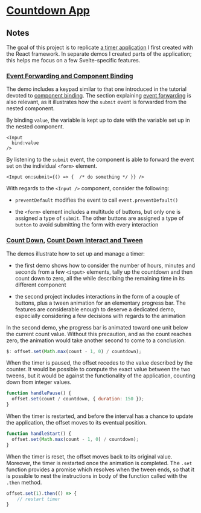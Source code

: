 # [Countdown App](https://svelte.dev/repl/a19df6f013434e01bb990349843af288?version=3.38.2)

## Notes

The goal of this project is to replicate [a timer application](https://codepen.io/borntofrappe/pen/dwVZRQ) I first created with the React framework. In separate demos I created parts of the application; this helps me focus on a few Svelte-specific features.

### [Event Forwarding and Component Binding](https://svelte.dev/repl/48eec86cb34e438eaab62ebbcea53f97?version=3.38.2)

The demo includes a keypad similar to that one introduced in the tutorial devoted to [component binding](https://svelte.dev/tutorial/component-bindings). The section explaining [event forwarding](https://svelte.dev/tutorial/dom-event-forwarding) is also relevant, as it illustrates how the `submit` event is forwarded from the nested component.

By binding `value`, the variable is kept up to date with the variable set up in the nested component.

```svelte
<Input
  bind:value
/>
```

By listening to the `submit` event, the component is able to forward the event set on the individual `<form>` element.

```svelte
<Input on:submit={() => {  /* do something */ }} />
```

With regards to the `<Input />` component, consider the following:

- `preventDefault` modifies the event to call `event.preventDefault()`

- the `<form>` element includes a multitude of buttons, but only one is assigned a type of `submit`. The other buttons are assigned a type of `button` to avoid submitting the form with every interaction

### [Count Down](https://svelte.dev/repl/66e605ed9a9746b9a020f06ccc2c3859?version=3.38.2), [Count Down Interact and Tween](https://svelte.dev/repl/b995e36a83644428a4e608f6721d6b94?version=3.38.2)

The demos illustrate how to set up and manage a timer:

- the first demo shows how to consider the number of hours, minutes and seconds from a few `<input>` elements, tally up the countdown and then count down to zero, all the while describing the remaining time in its different component

- the second project includes interactions in the form of a couple of buttons, plus a tween animation for an elementary progress bar. The features are considerable enough to deserve a dedicated demo, especially considering a few decisions with regards to the animation

In the second demo, yhe progress bar is animated toward one unit below the current count value. Without this precaution, and as the count reaches zero, the animation would take another second to come to a conclusion.

```js
$: offset.set(Math.max(count - 1, 0) / countdown);
```

When the timer is paused, the offset recedes to the value described by the counter. It would be possible to compute the exact value between the two tweens, but it would be against the functionality of the application, counting down from integer values.

```js
function handlePause() {
  offset.set(count / countdown, { duration: 150 });
}
```

When the timer is restarted, and before the interval has a chance to update the application, the offset moves to its eventual position.

```js
function handleStart() {
  offset.set(Math.max(count - 1, 0) / countdown);
}
```

When the timer is reset, the offset moves back to its original value. Moreover, the timer is restarted once the animation is completed. The `.set` function provides a promise which resolves when the tween ends, so that it is possible to nest the instructions in body of the function called with the `.then` method.

```js
offset.set(1).then(() => {
	// restart timer
}
```
